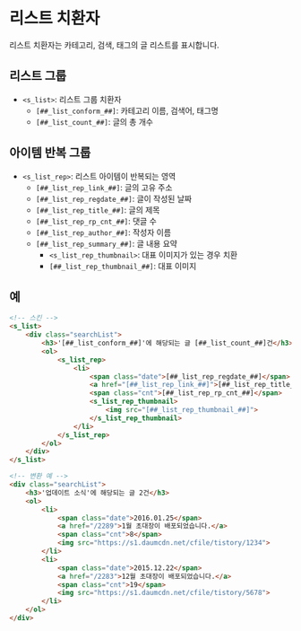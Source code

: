 # 리스트 치환자

리스트 치환자는 카테고리, 검색, 태그의 글 리스트를 표시합니다.

## 리스트 그룹
- `<s_list>`: 리스트 그룹 치환자
	- `[##_list_conform_##]`: 카테고리 이름, 검색어, 태그명
	- `[##_list_count_##]`: 글의 총 개수

## 아이템 반복 그룹
- `<s_list_rep>`: 리스트 아이템이 반복되는 영역
	- `[##_list_rep_link_##]`: 글의 고유 주소
	- `[##_list_rep_regdate_##]`: 글이 작성된 날짜
	- `[##_list_rep_title_##]`: 글의 제목
	- `[##_list_rep_rp_cnt_##]`: 댓글 수
	- `[##_list_rep_author_##]`: 작성자 이름
  - `[##_list_rep_summary_##]`: 글 내용 요약
	- `<s_list_rep_thumbnail>`: 대표 이미지가 있는 경우 치환
    - `[##_list_rep_thumbnail_##]`: 대표 이미지

## 예
```html
<!-- 스킨 -->
<s_list>
	<div class="searchList">
		<h3>'[##_list_conform_##]'에 해당되는 글 [##_list_count_##]건</h3>
		<ol>
			<s_list_rep>
				<li>
					<span class="date">[##_list_rep_regdate_##]</span>
					<a href="[##_list_rep_link_##]">[##_list_rep_title_##]</a>
					<span class="cnt">[##_list_rep_rp_cnt_##]</span>
					<s_list_rep_thumbnail>
						<img src="[##_list_rep_thumbnail_##]">
					</s_list_rep_thumbnail>
				</li>
			</s_list_rep>
		</ol>
	</div>
</s_list>
```

```html
<!-- 변환 예 -->
<div class="searchList">
	<h3>'업데이트 소식'에 해당되는 글 2건</h3>
	<ol>
		<li>
			<span class="date">2016.01.25</span>
			<a href="/2289">1월 초대장이 배포되었습니다.</a>
			<span class="cnt">8</span>
			<img src="https://s1.daumcdn.net/cfile/tistory/1234">
		</li>
		<li>
			<span class="date">2015.12.22</span>
			<a href="/2283">12월 초대장이 배포되었습니다.</a>
			<span class="cnt">19</span>
			<img src="https://s1.daumcdn.net/cfile/tistory/5678">
		</li>
	</ol>
</div>
```

